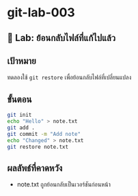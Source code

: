 # git-lab-003
## 🧯 Lab: ย้อนกลับไฟล์ที่แก้ไปแล้ว

## เป้าหมาย
ทดลองใช้ `git restore` เพื่อย้อนกลับไฟล์ที่เปลี่ยนแปลง

## ขั้นตอน
```bash
git init
echo "Hello" > note.txt
git add .
git commit -m "Add note"
echo "Changed" > note.txt
git restore note.txt
```

## ผลลัพธ์ที่คาดหวัง
- note.txt ถูกย้อนกลับเป็นเวอร์ชันก่อนหน้า
